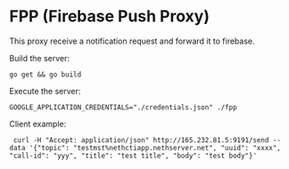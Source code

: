 # FPP (Firebase Push Proxy)

This proxy receive a notification request and forward it to firebase.

Build the server:
```
go get && go build
```

Execute the server:
```
GOOGLE_APPLICATION_CREDENTIALS="./credentials.json" ./fpp
```

Client example:
```
 curl -H "Accept: application/json" http://165.232.81.5:9191/send --data '{"topic": "testmst%nethctiapp.nethserver.net", "uuid": "xxxx", "call-id": "yyy", "title": "test title", "body": "test body"}'
```

